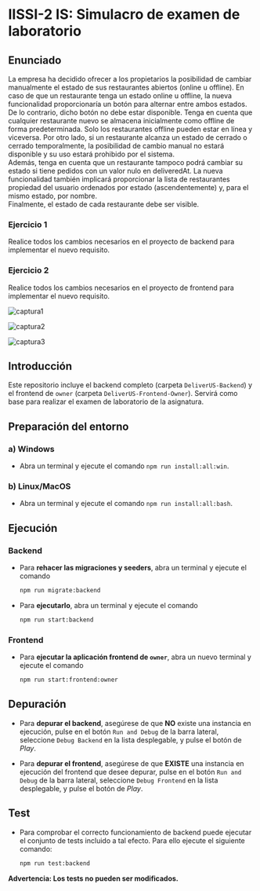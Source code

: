 # IISSI-2 IS: Simulacro de examen de laboratorio

## Enunciado

La empresa ha decidido ofrecer a los propietarios la posibilidad de cambiar manualmente el estado 
de sus restaurantes abiertos (online u offline). En caso de que un restaurante tenga un 
estado online u offline, la nueva funcionalidad proporcionaría un botón para alternar entre ambos 
estados. De lo contrario, dicho botón no debe estar disponible. 
Tenga en cuenta que cualquier restaurante nuevo se almacena inicialmente como offline de forma 
predeterminada. Solo los restaurantes offline pueden estar en línea y viceversa. Por otro lado, si un 
restaurante alcanza un estado de cerrado o cerrado temporalmente, la posibilidad de cambio manual 
no estará disponible y su uso estará prohibido por el sistema.  
Además, tenga en cuenta que un restaurante tampoco podrá cambiar su estado si tiene pedidos 
con un valor nulo en deliveredAt. 
La nueva funcionalidad también implicará proporcionar la lista de restaurantes propiedad del 
usuario ordenados por estado (ascendentemente) y, para el mismo estado, por nombre.  
Finalmente, el estado de cada restaurante debe ser visible.

### Ejercicio 1

Realice todos los cambios necesarios en el proyecto de backend para implementar el nuevo requisito.

### Ejercicio 2

Realice todos los cambios necesarios en el proyecto de frontend para implementar el nuevo requisito.

![captura1](https://user-images.githubusercontent.com/19324988/235651836-d57d9c7e-4b8d-46a2-9154-b414a7abf702.png)

![captura2](https://user-images.githubusercontent.com/19324988/235651849-4d03c7d9-f332-4952-8cbc-9fa5db4f97fb.png)

![captura3](https://user-images.githubusercontent.com/19324988/235651853-e1d13916-4f47-4e17-97e0-5696b647bee7.png)

## Introducción

Este repositorio incluye el backend completo (carpeta `DeliverUS-Backend`) y el frontend de `owner` (carpeta `DeliverUS-Frontend-Owner`). Servirá como base para realizar el examen de laboratorio de la asignatura.

## Preparación del entorno

### a) Windows

* Abra un terminal y ejecute el comando `npm run install:all:win`.

### b) Linux/MacOS

* Abra un terminal y ejecute el comando `npm run install:all:bash`.

## Ejecución

### Backend

* Para **rehacer las migraciones y seeders**, abra un terminal y ejecute el comando

    ```Bash
    npm run migrate:backend
    ```

* Para **ejecutarlo**, abra un terminal y ejecute el comando

    ```Bash
    npm run start:backend
    ```

### Frontend

* Para **ejecutar la aplicación frontend de `owner`**, abra un nuevo terminal y ejecute el comando

    ```Bash
    npm run start:frontend:owner
    ```

## Depuración

* Para **depurar el backend**, asegúrese de que **NO** existe una instancia en ejecución, pulse en el botón `Run and Debug` de la barra lateral, seleccione `Debug Backend` en la lista desplegable, y pulse el botón de *Play*.

* Para **depurar el frontend**, asegúrese de que **EXISTE** una instancia en ejecución del frontend que desee depurar, pulse en el botón `Run and Debug` de la barra lateral, seleccione `Debug Frontend` en la lista desplegable, y pulse el botón de *Play*.

## Test

* Para comprobar el correcto funcionamiento de backend puede ejecutar el conjunto de tests incluido a tal efecto. Para ello ejecute el siguiente comando:

    ```Bash
    npm run test:backend
    ```
**Advertencia: Los tests no pueden ser modificados.**
